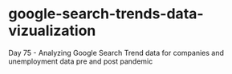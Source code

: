 # google-search-trends-data-vizualization

Day 75 - Analyzing Google Search Trend data for companies and unemployment data pre and post pandemic

